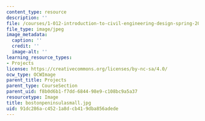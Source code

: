 ```yaml
---
content_type: resource
description: ''
file: /courses/1-012-introduction-to-civil-engineering-design-spring-2002/91dc286ac4521a8dcb419dba856adede_bostonpeninsulasmall.jpg
file_type: image/jpeg
image_metadata:
  caption: ''
  credit: ''
  image-alt: ''
learning_resource_types:
- Projects
license: https://creativecommons.org/licenses/by-nc-sa/4.0/
ocw_type: OCWImage
parent_title: Projects
parent_type: CourseSection
parent_uid: f8b0d6b1-f7dd-6844-98e9-c108bc9a5a37
resourcetype: Image
title: bostonpeninsulasmall.jpg
uid: 91dc286a-c452-1a8d-cb41-9dba856adede
---
```

